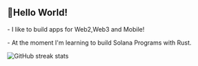 <p align="left">
 <h2 align="left" style="strong">👋Hello World!</h2>
 <p  align="left" >- I like to build apps for Web2,Web3 and Mobile!</p>
 <p  align="left" >- At the moment I'm learning to build Solana Programs with Rust.</p>
</p>

![GitHub streak stats](https://github-readme-streak-stats.herokuapp.com/?user=THEM2DT&theme=algolia) 
